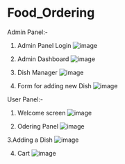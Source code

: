 # Food_Ordering
Admin Panel:-
1. Admin Panel Login
![image](https://user-images.githubusercontent.com/75439638/197450404-9b8e813b-e2d9-48fd-becb-83b4b1ec3143.png)

2. Admin Dashboard
![image](https://user-images.githubusercontent.com/75439638/197450575-1f5b4bd2-fb6c-4c36-937c-23cdf9b96418.png)

3. Dish Manager
![image](https://user-images.githubusercontent.com/75439638/197450899-1d2e067c-a751-438c-a005-12f547d8e016.png)

4. Form for adding new Dish
![image](https://user-images.githubusercontent.com/75439638/197450988-e2b46ba9-61f3-42e3-be8e-8eb82cbb0942.png)


User Panel:-
1. Welcome screen
![image](https://user-images.githubusercontent.com/75439638/197451847-b1cc337f-6290-43f7-9dd1-a0ebc2871c64.png)

2. Odering Panel
![image](https://user-images.githubusercontent.com/75439638/197452223-f8586e06-385f-45e8-892e-02dab35a101c.png)

3.Adding a Dish
![image](https://user-images.githubusercontent.com/75439638/197452307-21ac9980-9cc5-46a9-81e2-9d161a774fb9.png)

4. Cart
![image](https://user-images.githubusercontent.com/75439638/197452508-5bbf0a16-5010-4f66-927b-d3b1d5f8d5e7.png)
